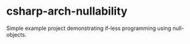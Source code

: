# csharp-arch-nullability
Simple example project demonstrating if-less programming using null-objects.
